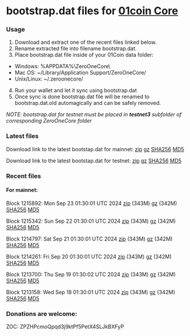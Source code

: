 # bootstrap.dat files for [01coin Core](https://01coin.io)

### Usage

1. Download and extract one of the recent files linked below.
2. Rename extracted file into filename bootstrap.dat.
3. Place bootstrap.dat file inside of your 01Coin data folder:
 - Windows: %APPDATA%\ZeroOneCore\
 - Mac OS: ~/Library/Application Support/ZeroOneCore/
 - Unix/Linux: ~/.zeroonecore/
4. Run your wallet and let it sync using bootstrap.dat
5. Once sync is done bootstrap.dat file will be renamed to bootstrap.dat.old automagically and can be safely removed.

_NOTE: bootstrap.dat for testnet must be placed in **testnet3** subfolder of corresponding ZeroOneCore folder_

### Latest files
Download link to the latest bootstap.dat for mainnet: [zip](https://files.01coin.io/mainnet/bootstrap.dat.zip) [gz](https://files.01coin.io/mainnet/bootstrap.dat.tar.gz) [SHA256](https://files.01coin.io/mainnet/sha256.txt) [MD5](https://files.01coin.io/mainnet/md5.txt)

Download link to the latest bootstap.dat for testnet: [zip](https://files.01coin.io/testnet/bootstrap.dat.zip) [gz](https://files.01coin.io/testnet/bootstrap.dat.tar.gz) [SHA256](https://files.01coin.io/testnet/sha256.txt) [MD5](https://files.01coin.io/testnet/md5.txt)

### Recent files

#### For mainnet:

Block 1215892: Mon Sep 23 01:30:01 UTC 2024 [zip](https://files.01coin.io/mainnet/2024-09-23/bootstrap.dat.zip) (343M) [gz](https://files.01coin.io/mainnet/2024-09-23/bootstrap.dat.tar.gz) (342M) [SHA256](https://files.01coin.io/mainnet/2024-09-23/sha256.txt) [MD5](https://files.01coin.io/mainnet/2024-09-23/md5.txt)

Block 1215342: Sun Sep 22 01:30:01 UTC 2024 [zip](https://files.01coin.io/mainnet/2024-09-22/bootstrap.dat.zip) (343M) [gz](https://files.01coin.io/mainnet/2024-09-22/bootstrap.dat.tar.gz) (342M) [SHA256](https://files.01coin.io/mainnet/2024-09-22/sha256.txt) [MD5](https://files.01coin.io/mainnet/2024-09-22/md5.txt)

Block 1214797: Sat Sep 21 01:30:01 UTC 2024 [zip](https://files.01coin.io/mainnet/2024-09-21/bootstrap.dat.zip) (343M) [gz](https://files.01coin.io/mainnet/2024-09-21/bootstrap.dat.tar.gz) (342M) [SHA256](https://files.01coin.io/mainnet/2024-09-21/sha256.txt) [MD5](https://files.01coin.io/mainnet/2024-09-21/md5.txt)

Block 1214261: Fri Sep 20 01:30:01 UTC 2024 [zip](https://files.01coin.io/mainnet/2024-09-20/bootstrap.dat.zip) (343M) [gz](https://files.01coin.io/mainnet/2024-09-20/bootstrap.dat.tar.gz) (342M) [SHA256](https://files.01coin.io/mainnet/2024-09-20/sha256.txt) [MD5](https://files.01coin.io/mainnet/2024-09-20/md5.txt)

Block 1213700: Thu Sep 19 01:30:02 UTC 2024 [zip](https://files.01coin.io/mainnet/2024-09-19/bootstrap.dat.zip) (343M) [gz](https://files.01coin.io/mainnet/2024-09-19/bootstrap.dat.tar.gz) (342M) [SHA256](https://files.01coin.io/mainnet/2024-09-19/sha256.txt) [MD5](https://files.01coin.io/mainnet/2024-09-19/md5.txt)

Block 1213158: Wed Sep 18 01:30:01 UTC 2024 [zip](https://files.01coin.io/mainnet/2024-09-18/bootstrap.dat.zip) (343M) [gz](https://files.01coin.io/mainnet/2024-09-18/bootstrap.dat.tar.gz) (342M) [SHA256](https://files.01coin.io/mainnet/2024-09-18/sha256.txt) [MD5](https://files.01coin.io/mainnet/2024-09-18/md5.txt)


### Donations are welcome:

ZOC: ZPZHPcmoQpqd3j9ktPf5PetX4SLJkBXFyP
